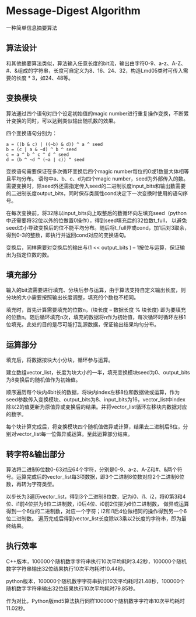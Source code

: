 # Message-Digest Algorithm
一种简单信息摘要算法 

## 算法设计
和其他摘要算法类似，算法输入任意长度的bit流，输出由字符0-9、a-z、A-Z、#、&组成的字符串，长度可自定义为8、16、24、32，构造Lmd05类时可传入需要的长度 * 3，如24、48等。

## 变换模块
算法通过四个语句对四个设定初始值的magic number进行重复操作变换，不断累计变换的同时，可以达到类似输出随机数的效果。 

四个变换语句分别为：
```
a = ((b & c) | ((~b) & d)) ^ a ^ seed
b = (c | a & ~d) ^ b ^ seed
c = a ^ b ^ c ^ d ^ seed
d = (b ^ ~d ^ (~a | c)) ^ seed 
```
变换语句需要保证在多次循环变换后四个magic number每位的0或1数量大体相等且平均分布。
语句中a、b、c、d为四个magic number，seed为外部传入的数。
需要变换时，除seed外还需指定传入seed的二进制长度input_bits和输出数需要的二进制长度output_bits，同时保存类属性cond决定下一次变换时使用的语句序号。

在每次变换前，将32除以input_bits向上取整后的数循环向左填充seed（python中还需要将32位以外的位做置0操作），得到seed填充后的32位数t_full，
以避免seed过小导致变换后的位不能平均分布。随后将t_full异或cond，加1后对3取余，得到0-3的整数，即执行并返回cond对应的变换语句。

变换后，同样需要对变换后的输出与(1 << output_bits ) – 1按位与运算，保证输出为指定位数的数。

## 填充部分
输入的bit流需要进行填充、分块后参与运算，由于算法支持自定义输出长度，则分块的大小需要按照输出长度调整，填充的个数也不相同。

填充时，首先计算需要填充的位数n，(块长度 – 数据长度 % 块长度) 即为要填充的位数n。随后循环填充n次，填充的数据将n作为初始值，每次循环时循环左移1位填充。此处的目的是尽可能打乱源数据，保证输出结果均匀分布。

## 运算部分
填充后，将数据按块大小分块，循环参与运算。

建立数组vector_list，长度为块大小的一半，填充变换模块seed为0、output_bits为8变换后的随机值作为初始值。

顺序遍历每个块内4bit长的数据，将块内index左移8位和数据做或运算，作为seed参数传入变换模块、output_bits为8、input_bits为16，vector_list中index除以2的值更新为原值异或变换后的结果。并将vector_list循环左移块内数据对应的数字。

每个块计算完成后，将变换模块四个随机值做异或计算，结果去二进制后8位，分别对vector_list每一位做异或运算。至此运算部分结束。

## 转字符&输出部分
算法将二进制6位数0-63对应64个字符，分别是0-9、a-z、A-Z和#、&两个符号。运算完成后的vector_list每3项数据，即3个二进制8位数对应2个二进制6位数，再转为字符类型。

以步长为3遍历vector_list，得到3个二进制8位数，记为i0、i1、i2，将i0第3和4位、i1前4位拼为6位二进制数，i0后4位、i0前2位拼为6位二进制数，
做异或运算得到一个6位的二进制数，对应一个字符；i2和i1后4位做相同的操作得到另一个6位二进制数。
遍历完成后得到vector_list长度除以3乘以2长度的字符串，即为最终结果。

## 执行效率
C++版本，100000个随机数字字符串执行10次平均耗时3.42秒，100000个随机数字字符串输出32位结果执行10次平均耗时10.44秒。

python版本，100000个随机数字字符串执行10次平均耗时21.48秒，100000个随机数字字符串输出32位结果执行10次平均耗时79.85秒。

作为对比，Python版md5算法执行同样100000个随机数字字符串10次平均耗时11.02秒。 

